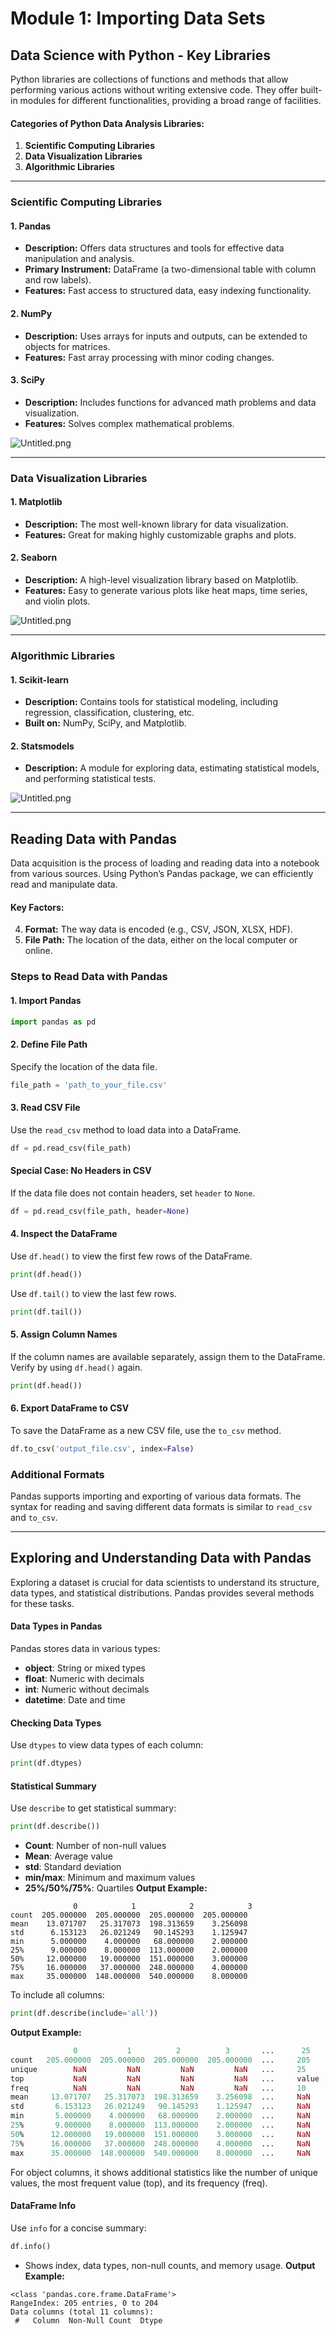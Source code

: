 

# Module 1: Importing Data Sets
## Data Science with Python - Key Libraries
Python libraries are collections of functions and methods that allow performing various actions without writing extensive code. They offer built-in modules for different functionalities, providing a broad range of facilities.
#### Categories of Python Data Analysis Libraries:
1. **Scientific Computing Libraries**
2. **Data Visualization Libraries**
3. **Algorithmic Libraries**

___
### Scientific Computing Libraries
#### 1. **Pandas**
- **Description:** Offers data structures and tools for effective data manipulation and analysis.
- **Primary Instrument:** DataFrame (a two-dimensional table with column and row labels).
- **Features:** Fast access to structured data, easy indexing functionality.
#### 2. **NumPy**
- **Description:** Uses arrays for inputs and outputs, can be extended to objects for matrices.
- **Features:** Fast array processing with minor coding changes.
#### 3. **SciPy**
- **Description:** Includes functions for advanced math problems and data visualization.
- **Features:** Solves complex mathematical problems.

![Untitled.png](https://prod-files-secure.s3.us-west-2.amazonaws.com/03e82b26-cccb-4906-bb56-adabcbdc0655/997ac361-58a8-4f04-bb0f-79fea4baa761/Untitled.png?X-Amz-Algorithm=AWS4-HMAC-SHA256&X-Amz-Content-Sha256=UNSIGNED-PAYLOAD&X-Amz-Credential=ASIAZI2LB466WSKFHDWF%2F20250131%2Fus-west-2%2Fs3%2Faws4_request&X-Amz-Date=20250131T191134Z&X-Amz-Expires=3600&X-Amz-Security-Token=IQoJb3JpZ2luX2VjELv%2F%2F%2F%2F%2F%2F%2F%2F%2F%2FwEaCXVzLXdlc3QtMiJGMEQCIG1pZ6DgHfd6ttDBVLN47c2UbjYNeEUiX93MdBPXT9pHAiAeVa3wJxpHJqs%2Blg8Wz7hHvJOa9NxMIb4CkgDohoOG5CqIBAjE%2F%2F%2F%2F%2F%2F%2F%2F%2F%2F8BEAAaDDYzNzQyMzE4MzgwNSIMSWz12tYmvg2wASqzKtwD0b91CET%2Fcb1LnKWTvAbJpzYuhU%2FXKSQO0YOyhrJcQrE2zCljluI12LBbUtQ8%2F0ttSuBLFCZj%2Bu34m5oQlZb7Bw1dWG51lJ9GL8cPqZIqBV%2F8PZMNfdNwJ%2FJxKO1H8blU4xFdQWlz0%2FMgKnqJkfmBjTIy4cCJUjtFnFPoJe7JvWFEMXfhbMhDH%2B2tehp3VQNuA0F8EMz2d3tfRwHAuZYn8xNwn%2BBnHAsejghVC%2Bii4QKX9Cz6u6bzyvWbYdtJiOoeLJX6Dyza9tAZnO1oz7gChr3OdhpVyOkkAE5hPzgO8Me52LM21W8QPndvV9jVVWk7sbCD3Lb5w4ujW%2BqXPzQXL1y61x%2F6BSAkQthGBtthjS8q1XIpY5X3LJCQ3eA8x%2Fi7iwl94SRpZDsMmOPebrcYvdrcVmsbnAXpRmezWYyeAt0xk0kaSYwkBMYgjJQoZsM0EyjySznu%2BKtWILx7kFlIY2eVxSKtu%2BcoD3gPETREMcq%2BZtsfYGgjtafH1TAj42u6ng9W3VzdxeOq%2FAKvE6sOHhWzHgIFQPUW%2F5q2eeygOk%2F23yrWz%2B67RXGcWlU2GvCVs7oVBpi%2F8IqQE2cKimLZBIfC6ZxwftybZyxSjy3ZBPhIIpxggDuT5wsZWN0wpMD0vAY6pgEy6EzB2i%2BPKb0Tnho08avwfAPO86BhbI5M0USGuhKTxu0QyA1loDS9lcsCIH7xjah5yrr0EisSSKx9VKRsClQyu7TNRLj7Iefo9bG72FHCEuidF5KLQoslCzXKA%2BlGZrFu9bs8pS9uh%2BB3O5QwCrOZEvR6nxOuIdtqXBiUHZB4%2B7HJvqDsbX%2BGeJmdT5x6nwXzskE9YDboZZzc8iMq2PWpVLwzWpiD&X-Amz-Signature=a8936471a8db1c1beed06c3d265933b560f4c752c12209a0b8462c1d14bb66db&X-Amz-SignedHeaders=host&x-id=GetObject)
___
### Data Visualization Libraries
#### 1. **Matplotlib**
- **Description:** The most well-known library for data visualization.
- **Features:** Great for making highly customizable graphs and plots.
#### 2. **Seaborn**
- **Description:** A high-level visualization library based on Matplotlib.
- **Features:** Easy to generate various plots like heat maps, time series, and violin plots.

![Untitled.png](https://prod-files-secure.s3.us-west-2.amazonaws.com/03e82b26-cccb-4906-bb56-adabcbdc0655/733d1e42-5a53-4fd8-90c1-3d85254369a6/Untitled.png?X-Amz-Algorithm=AWS4-HMAC-SHA256&X-Amz-Content-Sha256=UNSIGNED-PAYLOAD&X-Amz-Credential=ASIAZI2LB4663SKUC3SJ%2F20250131%2Fus-west-2%2Fs3%2Faws4_request&X-Amz-Date=20250131T191133Z&X-Amz-Expires=3600&X-Amz-Security-Token=IQoJb3JpZ2luX2VjELr%2F%2F%2F%2F%2F%2F%2F%2F%2F%2FwEaCXVzLXdlc3QtMiJHMEUCIQD05vSVPC9G%2BU%2F7m3aa5cF%2FSULJyGYKTyNAepj6CdmBkgIgNxaiXAbkFUNCc1T1ZwIP%2BUdip3WewrPC6Sv%2FauZsmUIqiAQIw%2F%2F%2F%2F%2F%2F%2F%2F%2F%2F%2FARAAGgw2Mzc0MjMxODM4MDUiDGw1sGdajXOBzIBKCircA43FnY3KwMzkGLW8kjnYYA%2BZqSf5t3s174VO2iMSNr5%2Fz2mbK8gFhPUrteqQDBxbmtBeZ83E79qEm7rXT%2FXkXmW5d28LWRkkK77QRHiZ1I7T1yJbCo8H1ktwAiOyn5z03uxPW9B%2FWL240F3c64hjCjMlr0Jom7bJete%2BKQz2MNOVt8U42z%2FG%2BZ4TMCBIN3tnbGKJVkEbLTnfm5u5PJDbAun%2BbnaVRaHnZG5wCH2IjxmASq26GIntgt0aT%2BEYROSiZmVkO3OFPo88GmtJW0C8FD%2BRW4Pw54MMwuSHEJSz5W05cF4pJ%2BnnB93S8Jwkf%2FL7dwpW%2FTT8lIuhkXX%2BaQ4R%2FXsFT%2FNa%2BhxuTfCRAgbaIEX3kySd3MjEGVNzpP1TOLyXwkM890YJGQOurMgrPiwzZWwK%2BU5Q0YMSQ2HTsgf1LVh5nOl%2BhDAomvZhYTJ%2Fx4VCcWY1PgYUtwMMRV8jzPU1qpqQlfeUSZNIuDN1zFe7zSVtNCQP6ALSyumShOdj%2FwvNyWM2PRjpoIASwLjPsSTxCUUKxHZ8fshh2yRHqeDe959GIj7S%2BehFYaxhT0jPArb4z8mIT%2FcNp3A9gHY7AIf4Oeg%2BIpi5QGKneXL0tmfUz1AA0RuJBuIxC7cpBW%2BMMPKj9LwGOqUBPWfD5ntUe3mBwHArEuhRUgKTPBztX9u9mfpD3KaNq4g4GLgDD%2BI2S%2FWO1u%2B04sww8sGq7UfkUBJC38ye625yc6W0U7LDngE22N3a4s0kD1KUdOPxgMEajchKerCxU0kIKdsJ%2FtoLubnTzHhE9%2FtrdJE6KwTzgy5L8dB7NHDiQlqywWHNY%2BgWf8XSFRrzSiLxaQ9JqyT9dTLz1lvqrnrbh%2BRgGd0Z&X-Amz-Signature=4aa8233bcb866ac665c836860ee44037571fc7eab53ef7b53aad1014203d1b76&X-Amz-SignedHeaders=host&x-id=GetObject)
___
### Algorithmic Libraries
#### 1. **Scikit-learn**
- **Description:** Contains tools for statistical modeling, including regression, classification, clustering, etc.
- **Built on:** NumPy, SciPy, and Matplotlib.
#### 2. **Statsmodels**
- **Description:** A module for exploring data, estimating statistical models, and performing statistical tests.

![Untitled.png](https://prod-files-secure.s3.us-west-2.amazonaws.com/03e82b26-cccb-4906-bb56-adabcbdc0655/c62885f5-417d-4179-834f-d68f8f2bdf39/Untitled.png?X-Amz-Algorithm=AWS4-HMAC-SHA256&X-Amz-Content-Sha256=UNSIGNED-PAYLOAD&X-Amz-Credential=ASIAZI2LB4663SKUC3SJ%2F20250131%2Fus-west-2%2Fs3%2Faws4_request&X-Amz-Date=20250131T191133Z&X-Amz-Expires=3600&X-Amz-Security-Token=IQoJb3JpZ2luX2VjELr%2F%2F%2F%2F%2F%2F%2F%2F%2F%2FwEaCXVzLXdlc3QtMiJHMEUCIQD05vSVPC9G%2BU%2F7m3aa5cF%2FSULJyGYKTyNAepj6CdmBkgIgNxaiXAbkFUNCc1T1ZwIP%2BUdip3WewrPC6Sv%2FauZsmUIqiAQIw%2F%2F%2F%2F%2F%2F%2F%2F%2F%2F%2FARAAGgw2Mzc0MjMxODM4MDUiDGw1sGdajXOBzIBKCircA43FnY3KwMzkGLW8kjnYYA%2BZqSf5t3s174VO2iMSNr5%2Fz2mbK8gFhPUrteqQDBxbmtBeZ83E79qEm7rXT%2FXkXmW5d28LWRkkK77QRHiZ1I7T1yJbCo8H1ktwAiOyn5z03uxPW9B%2FWL240F3c64hjCjMlr0Jom7bJete%2BKQz2MNOVt8U42z%2FG%2BZ4TMCBIN3tnbGKJVkEbLTnfm5u5PJDbAun%2BbnaVRaHnZG5wCH2IjxmASq26GIntgt0aT%2BEYROSiZmVkO3OFPo88GmtJW0C8FD%2BRW4Pw54MMwuSHEJSz5W05cF4pJ%2BnnB93S8Jwkf%2FL7dwpW%2FTT8lIuhkXX%2BaQ4R%2FXsFT%2FNa%2BhxuTfCRAgbaIEX3kySd3MjEGVNzpP1TOLyXwkM890YJGQOurMgrPiwzZWwK%2BU5Q0YMSQ2HTsgf1LVh5nOl%2BhDAomvZhYTJ%2Fx4VCcWY1PgYUtwMMRV8jzPU1qpqQlfeUSZNIuDN1zFe7zSVtNCQP6ALSyumShOdj%2FwvNyWM2PRjpoIASwLjPsSTxCUUKxHZ8fshh2yRHqeDe959GIj7S%2BehFYaxhT0jPArb4z8mIT%2FcNp3A9gHY7AIf4Oeg%2BIpi5QGKneXL0tmfUz1AA0RuJBuIxC7cpBW%2BMMPKj9LwGOqUBPWfD5ntUe3mBwHArEuhRUgKTPBztX9u9mfpD3KaNq4g4GLgDD%2BI2S%2FWO1u%2B04sww8sGq7UfkUBJC38ye625yc6W0U7LDngE22N3a4s0kD1KUdOPxgMEajchKerCxU0kIKdsJ%2FtoLubnTzHhE9%2FtrdJE6KwTzgy5L8dB7NHDiQlqywWHNY%2BgWf8XSFRrzSiLxaQ9JqyT9dTLz1lvqrnrbh%2BRgGd0Z&X-Amz-Signature=3add27fe4a63837935637914031337f920049e240265baba52008fb466bcba2c&X-Amz-SignedHeaders=host&x-id=GetObject)
___
## Reading Data with Pandas
Data acquisition is the process of loading and reading data into a notebook from various sources. Using Python’s Pandas package, we can efficiently read and manipulate data.
#### Key Factors:
4. **Format:** The way data is encoded (e.g., CSV, JSON, XLSX, HDF).
5. **File Path:** The location of the data, either on the local computer or online.
### Steps to Read Data with Pandas
#### 1. **Import Pandas**
```python
import pandas as pd
```
#### 2. **Define File Path**
Specify the location of the data file.
```python
file_path = 'path_to_your_file.csv'
```
#### 3. **Read CSV File**
Use the `read_csv` method to load data into a DataFrame.
```python
df = pd.read_csv(file_path)
```
#### Special Case: No Headers in CSV
If the data file does not contain headers, set `header` to `None`.
```python
df = pd.read_csv(file_path, header=None)
```
#### 4. **Inspect the DataFrame**
Use `df.head()` to view the first few rows of the DataFrame.
```python
print(df.head())
```
Use `df.tail()` to view the last few rows.
```python
print(df.tail())
```
#### 5. **Assign Column Names**
If the column names are available separately, assign them to the DataFrame.
Verify by using `df.head()` again.
```python
print(df.head())
```
#### 6. **Export DataFrame to CSV**
To save the DataFrame as a new CSV file, use the `to_csv` method.
```python
df.to_csv('output_file.csv', index=False)
```
### Additional Formats
Pandas supports importing and exporting of various data formats. The syntax for reading and saving different data formats is similar to `read_csv` and `to_csv`.
___
## Exploring and Understanding Data with Pandas
Exploring a dataset is crucial for data scientists to understand its structure, data types, and statistical distributions. Pandas provides several methods for these tasks.
#### Data Types in Pandas
Pandas stores data in various types:
- **object**: String or mixed types
- **float**: Numeric with decimals
- **int**: Numeric without decimals
- **datetime**: Date and time
#### Checking Data Types
Use `dtypes` to view data types of each column:
```python
print(df.dtypes)
```
#### Statistical Summary
Use `describe` to get statistical summary:
```python
print(df.describe())
```
- **Count**: Number of non-null values
- **Mean**: Average value
- **std**: Standard deviation
- **min/max**: Minimum and maximum values
- **25%/50%/75%**: Quartiles
**Output Example:**
```plain text
              0            1            2            3
count  205.000000  205.000000  205.000000  205.000000
mean    13.071707   25.317073  198.313659    3.256098
std      6.153123   26.021249   90.145293    1.125947
min      5.000000    4.000000   68.000000    2.000000
25%      9.000000    8.000000  113.000000    2.000000
50%     12.000000   19.000000  151.000000    3.000000
75%     16.000000   37.000000  248.000000    4.000000
max     35.000000  148.000000  540.000000    8.000000
```
To include all columns:
```python
print(df.describe(include='all'))
```
**Output Example:**
```r
              0           1          2          3       ...      25       26       27
count   205.000000  205.000000  205.000000  205.000000  ...     205      205      205
unique        NaN         NaN         NaN         NaN   ...     25       25       25
top           NaN         NaN         NaN         NaN   ...     value    value    value
freq          NaN         NaN         NaN         NaN   ...     10       10       10
mean     13.071707   25.317073  198.313659    3.256098  ...     NaN      NaN      NaN
std       6.153123   26.021249   90.145293    1.125947  ...     NaN      NaN      NaN
min       5.000000    4.000000   68.000000    2.000000  ...     NaN      NaN      NaN
25%       9.000000    8.000000  113.000000    2.000000  ...     NaN      NaN      NaN
50%      12.000000   19.000000  151.000000    3.000000  ...     NaN      NaN      NaN
75%      16.000000   37.000000  248.000000    4.000000  ...     NaN      NaN      NaN
max      35.000000  148.000000  540.000000    8.000000  ...     NaN      NaN      NaN
```
For object columns, it shows additional statistics like the number of unique values, the most frequent value (top), and its frequency (freq).
#### DataFrame Info
Use `info` for a concise summary:
```python
df.info()
```
- Shows index, data types, non-null counts, and memory usage.
**Output Example:**
```less
<class 'pandas.core.frame.DataFrame'>
RangeIndex: 205 entries, 0 to 204
Data columns (total 11 columns):
 #   Column  Non-Null Count  Dtype
